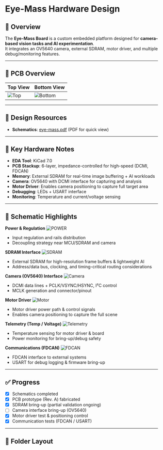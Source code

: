 # Eye-Mass Hardware Design

## 🔎 Overview
The **Eye-Mass Board** is a custom embedded platform designed for **camera-based vision tasks and AI experimentation**.  
It integrates an OV5640 camera, external SDRAM, motor driver, and multiple debug/monitoring features.

---

## 📸 PCB Overview
| Top View | Bottom View |
|----------|-------------|
| ![Top](docs/images/eye-mass-F.png) | ![Bottom](docs/images/eye-mass-B.png) |

---

## 📑 Design Resources

- **Schematics**: [eye-mass.pdf](eye-mass.pdf) (PDF for quick view)
    
---

## 🔧 Key Hardware Notes
- **EDA Tool**: KiCad 7.0  
- **PCB Stackup**: 6-layer, impedance-controlled for high-speed (DCMI, FDCAN)  
- **Memory**: External SDRAM for real-time image buffering + AI workloads  
- **Camera**: OV5640 with DCMI interface for capturing and analysis  
- **Motor Driver**: Enables camera positioning to capture full target area  
- **Debugging**: LEDs + USART interface  
- **Monitoring**: Temperature and current/voltage sensing  

---

## 🧩 Schematic Highlights

**Power & Regulation**
![POWER](docs/images/POWER.jpg)
- Input regulation and rails distribution
- Decoupling strategy near MCU/SDRAM and camera

**SDRAM Interface**
![SDRAM](docs/images/SDRAM.jpg)
- External SDRAM for high-resolution frame buffers & lightweight AI
- Address/data bus, clocking, and timing-critical routing considerations

**Camera (OV5640) Interface**
![Camera](docs/images/CAM.jpg)
- DCMI data lines + PCLK/VSYNC/HSYNC, I²C control
- MCLK generation and connector/pinout

**Motor Driver**
![Motor](docs/images/Motor.jpg)
- Motor driver power path & control signals
- Enables camera positioning to capture the full scene

**Telemetry (Temp / Voltage)**
![Telemetry](docs/images/TEMP.jpg)
- Temperature sensing for motor driver & board
- Power monitoring for bring-up/debug safety

**Communications (FDCAN)**
![FDCAN](docs/images/FDCAN.jpg)
- FDCAN interface to external systems
- USART for debug logging & firmware bring-up

---

## ✅ Progress
- [x] Schematics completed  
- [x] PCB prototype (Rev. A) fabricated  
- [x] SDRAM bring-up (partial validation ongoing)  
- [ ] Camera interface bring-up (OV5640)  
- [x] Motor driver test & positioning control  
- [x] Communication tests (FDCAN / USART)  

---

## 📂 Folder Layout
